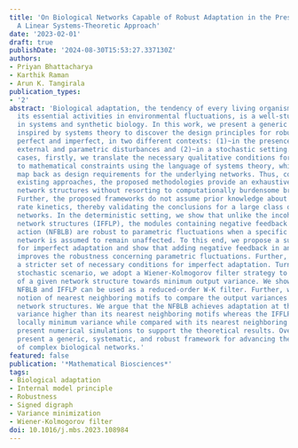 ```yaml
---
title: 'On Biological Networks Capable of Robust Adaptation in the Presence of Uncertainties:
  A Linear Systems-Theoretic Approach'
date: '2023-02-01'
draft: true
publishDate: '2024-08-30T15:53:27.337130Z'
authors:
- Priyan Bhattacharya
- Karthik Raman
- Arun K. Tangirala
publication_types:
- '2'
abstract: 'Biological adaptation, the tendency of every living organism to regulate
  its essential activities in environmental fluctuations, is a well-studied functionality
  in systems and synthetic biology. In this work, we present a generic methodology
  inspired by systems theory to discover the design principles for robust adaptation,
  perfect and imperfect, in two different contexts: (1)~in the presence of deterministic
  external and parametric disturbances and (2)~in a stochastic setting. In all the
  cases, firstly, we translate the necessary qualitative conditions for adaptation
  to mathematical constraints using the language of systems theory, which we then
  map back as design requirements for the underlying networks. Thus, contrary to the
  existing approaches, the proposed methodologies provide an exhaustive set of admissible
  network structures without resorting to computationally burdensome brute-force techniques.
  Further, the proposed frameworks do not assume prior knowledge about the particular
  rate kinetics, thereby validating the conclusions for a large class of biological
  networks. In the deterministic setting, we show that unlike the incoherent feed-forward
  network structures (IFFLP), the modules containing negative feedback with buffer
  action (NFBLB) are robust to parametric fluctuations when a specific part of the
  network is assumed to remain unaffected. To this end, we propose a sufficient condition
  for imperfect adaptation and show that adding negative feedback in an IFFLP topology
  improves the robustness concerning parametric fluctuations. Further, we propose
  a stricter set of necessary conditions for imperfect adaptation. Turning to the
  stochastic scenario, we adopt a Wiener-Kolmogorov filter strategy to tune the parameters
  of a given network structure towards minimum output variance. We show that both
  NFBLB and IFFLP can be used as a reduced-order W-K filter. Further, we define the
  notion of nearest neighboring motifs to compare the output variances across different
  network structures. We argue that the NFBLB achieves adaptation at the cost of a
  variance higher than its nearest neighboring motifs whereas the IFFLP topology produces
  locally minimum variance while compared with its nearest neighboring motifs. We
  present numerical simulations to support the theoretical results. Overall, our results
  present a generic, systematic, and robust framework for advancing the understanding
  of complex biological networks.'
featured: false
publication: '*Mathematical Biosciences*'
tags:
- Biological adaptation
- Internal model principle
- Robustness
- Signed digraph
- Variance minimization
- Wiener-Kolmogorov filter
doi: 10.1016/j.mbs.2023.108984
---
```


